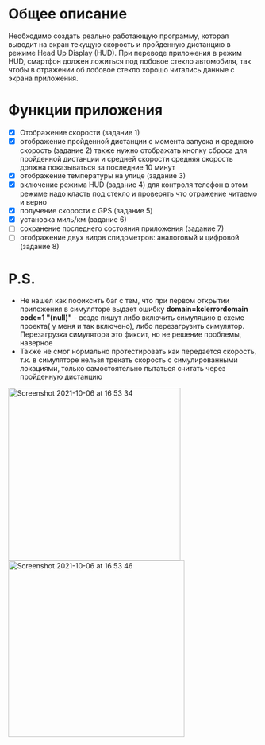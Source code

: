 # Общее описание
 
Необходимо создать реально работающую программу, которая выводит на экран текущую скорость и пройденную дистанцию в режиме Head Up Display (HUD).
При переводе приложения в режим HUD, смартфон должен ложиться под лобовое стекло автомобиля, так чтобы в отражении об лобовое стекло хорошо читались данные с экрана приложения.

# Функции приложения

- [x] Отображение скорости (задание 1)
- [x] отображение пройденной дистанции с момента запуска и среднюю скорость (задание 2) также нужно отображать кнопку сброса для пройденной дистанции и средней скорости средняя скорость должна показываться за последние 10 минут
- [x] отображение температуры на улице (задание 3)
- [x] включение режима HUD (задание 4) для контроля телефон в этом режиме надо класть под стекло и проверять что отражение читаемо и верно
- [x] получение скорости с GPS (задание 5)
- [x] установка миль/км (задание 6)
- [ ] сохранение последнего состояния приложения (задание 7) 
- [ ] отображение двух видов спидометров: аналоговый и цифровой (задание 8)

# P.S.
* Не нашел как пофиксить баг с тем, что при первом открытии приложения в симуляторе выдает ошибку **domain=kclerrordomain code=1 "(null)"** - везде пишут либо включить симуляцию в схеме проекта( у меня и так включено), либо перезагрузить симулятор. Перезагрузка симулятора это фиксит, но не решение проблемы, наверное
* Также не смог нормально протестировать как передается скорость, т.к. в симуляторе нельзя трекать скорость с симулированными локациями, только самостоятельно пытаться считать через пройденную дистанцию

<img width="347" alt="Screenshot 2021-10-06 at 16 53 34" src="https://user-images.githubusercontent.com/43619507/136206208-3559d04c-c06b-4b64-971e-77ff7173f9a1.png">
<img width="355" alt="Screenshot 2021-10-06 at 16 53 46" src="https://user-images.githubusercontent.com/43619507/136206181-d8e4ca74-0a19-422e-8a22-1f0c1dfb3ddd.png">

